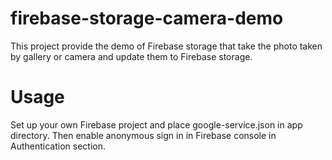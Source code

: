 # firebase-storage-camera-demo
This project provide the demo of Firebase storage that take the photo taken by gallery or camera and update them to Firebase storage.

# Usage
Set up your own Firebase project and place google-service.json in app directory. 
Then enable anonymous sign in in Firebase console in Authentication section.
